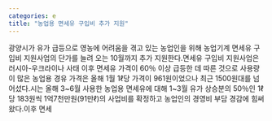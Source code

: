 ```yaml
---
categories: e
title: "농업용 면세유 구입비 추가 지원"
---
```

광양시가 유가 급등으로 영농에 어려움을 겪고 있는 농업인을 위해 농업기계 면세유 구입비 지원사업의 단가를 늘려 오는 10월까지 추가 지원한다.면세유 구입비 지원사업은 러시아-우크라이나 사태 이후 면세유 가격이 60％ 이상 급등한 데 따른 것으로 사용량이 많은 농업용 경유 가격은 올해 1월 1ℓ당 가격이 961원이었으나 최근 1500원대를 넘어섰다.시는 올해 3~6월 사용한 농업용 면세유에 대해 1~3월 유가 상승분의 50％인 1ℓ당 183원씩 1억7천만원(91만ℓ)의 사업비를 확정하고 농업인의 경영비 부담 경감에 힘써왔다.이후 면세